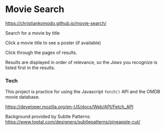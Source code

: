 # Movie Search
https://christiankomodo.github.io/movie-search/

Search for a movie by title

Click a movie title to see a poster (if available)

Click through the pages of results.

Results are displayed in order of relevance, so the _Jaws_ you recognize is listed first in the results.

### Tech
This project is practice for using the Javascript `fetch()` API and the OMDB movie database.

https://developer.mozilla.org/en-US/docs/Web/API/Fetch_API

Background provided by Subtle Patterns:
https://www.toptal.com/designers/subtlepatterns/pineapple-cut/
